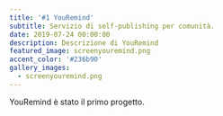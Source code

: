 ```yaml
---
title: '#1 YouRemind'
subtitle: Servizio di self-publishing per comunità.
date: 2019-07-24 00:00:00
description: Descrizione di YouRemind
featured_image: screenyouremind.png
accent_color: '#236b90'
gallery_images:
  - screenyouremind.png
---
```


YouRemind &egrave; stato il primo progetto.